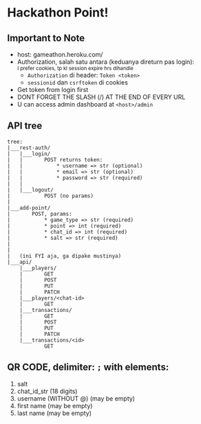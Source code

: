 # Hackathon Point!
## Important to Note
* host: gameathon.heroku.com/  
* Authorization, salah satu antara (keduanya direturn pas login):  
  <sub>I prefer cookies, tp kl session expire hrs dihandle</sub>
  * `Authorization` di header: `Token <token>`  
  * `sessionid` dan `csrftoken` di cookies
* Get token from login first  
* DONT FORGET THE SLASH (/) AT THE END OF EVERY URL  
* U can access admin dashboard at `<host>/admin`
  
## API tree
```
tree:
|___rest-auth/
|   |___login/
|   |       POST returns token:
|   |           * username => str (optional)
|   |           * email => str (optional)
|   |           * password => str (required)
|   |
|   |___logout/
|           POST (no params)
|
|___add-point/
|       POST, params:
|           * game_type => str (required)
|           * point => int (required)
|           * chat_id => int (required)
|           * salt => str (required)
|
|
|   (ini FYI aja, ga dipake mustinya)
|___api/
    |___players/
    |       GET
    |       POST
    |       PUT
    |       PATCH
    |___players/<chat-id>
    |       GET
    |___transactions/
    |       GET
    |       POST
    |       PUT
    |       PATCH
    |___transactions/<id>
            GET
```

## QR CODE, delimiter: `;` with elements:
1. salt
2. chat_id_str (18 digits)
3. username (WITHOUT @) (may be empty)
4. first name (may be empty)
5. last name (may be empty)